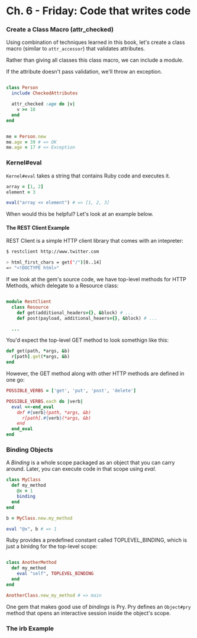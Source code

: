 # Ch. 6 - Friday: Code that writes code

### Create a Class Macro (attr_checked)

Using combination of techniques learned in this book, let's create a class macro (similar to `attr_accessor`) that validates attributes.

Rather than giving all classes this class macro, we can include a module.

If the attribute doesn't pass validation, we'll throw an exception.


```ruby

class Person
  include CheckedAttributes

  attr_checked :age do |v|
    v >= 18
  end
end


me = Person.new
me.age = 39 # => OK
me.age = 17 # => Exception

```

### Kernel#eval

`Kernel#eval` takes a string that contains Ruby code and executes it.

```ruby
array = [1, 2]
element = 3

eval("array << element") # => [1, 2, 3]

```

When would this be helpful?  Let's look at an example below.

#### The REST Client Example

REST Client is a simple HTTP client library that comes with an intepreter:

```bash
$ restclient http://www.twitter.com

> html_first_chars = get("/")[0..14]
=> "<!DOCTYPE html>"

```

If we look at the gem's source code, we have top-level methods for HTTP Methods, which delegate to a Resource class:

```ruby

module RestClient
  class Resource
    def get(additional_headers={}, &block) # ...
    def post(payload, additional_heaers={}, &block) # ...

  ...
```

You'd expect the top-level GET method to look somethign like this:

```ruby
def get(path, *args, &b)
  r[path].get(*args, &b)
end

```

However, the GET method along with other HTTP methods are defined in one go:

```ruby
POSSIBLE_VERBS = ['get', 'put', 'post', 'delete']

POSSIBLE_VERBS.each do |verb|
  eval <<-end_eval
    def #{verb}(path, *args, &b)
      r[path].#{verb}(*args, &b)
    end
  end_eval
end

```

### Binding Objects

A _Binding_ is a whole scope packaged as an object that you can carry around.  Later, you can execute code in that scope using _eval_.

```ruby
class MyClass
  def my_method
    @x = 1
    binding
  end
end

b = MyClass.new.my_method

eval "@x", b # => 1
```

Ruby provides a predefined constant called TOPLEVEL_BINDING, which is just a binidng for the top-level scope:

```ruby

class AnotherMethod
  def my_method
    eval "self", TOPLEVEL_BINDING
  end
end

AnotherClass.new_my_method # => main

```

One gem that makes good use of _bindings_ is Pry.  Pry defines an `Object#pry` method that opens an interactive session inside the object's scope.

### The irb Example









